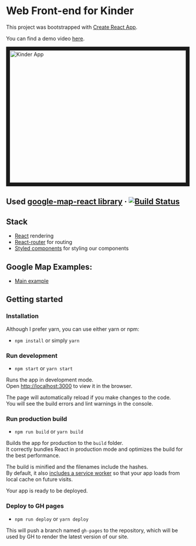 # Web Front-end for Kinder

This project was bootstrapped with [Create React App](https://github.com/facebookincubator/create-react-app).

You can find a demo video [here](https://youtu.be/2tRUc4uiia8).

<a href="http://www.youtube.com/watch?feature=player_embedded&v=2tRUc4uiia8
" target="_blank"><img src="http://img.youtube.com/vi/2tRUc4uiia8/1.jpg" 
alt="Kinder App" width="480" height="360" border="10" /></a>


## Used [google-map-react library](https://github.com/google-map-react/google-map-react) &middot; [![Build Status](https://travis-ci.org/google-map-react/google-map-react-examples.svg?branch=master)](https://travis-ci.org/google-map-react/google-map-react-examples)

## Stack

- [React](https://facebook.github.io/react) rendering
- [React-router](https://reacttraining.com/react-router/) for routing
- [Styled components](https://www.styled-components.com/) for styling our components

## Google Map Examples:

- [Main example](https://google-map-react.github.io/google-map-react-examples/)

## Getting started

### Installation

Although I prefer yarn, you can use either yarn or npm:

- `npm install` or simply `yarn`

### Run development

- `npm start` or `yarn start`

Runs the app in development mode.<br>
Open [http://localhost:3000](http://localhost:3000) to view it in the browser.

The page will automatically reload if you make changes to the code.<br>
You will see the build errors and lint warnings in the console.

### Run production build

- `npm run build` or `yarn build`

Builds the app for production to the `build` folder.<br>
It correctly bundles React in production mode and optimizes the build for the best performance.

The build is minified and the filenames include the hashes.<br>
By default, it also [includes a service worker](https://github.com/facebook/create-react-app/blob/master/packages/react-scripts/template/README.md#making-a-progressive-web-app) so that your app loads from local cache on future visits.

Your app is ready to be deployed.

### Deploy to GH pages

- `npm run deploy` or `yarn deploy`

This will push a branch named `gh-pages` to the repository, which will be used by GH to render the latest version of our site.
